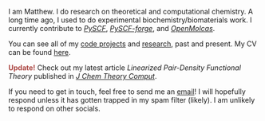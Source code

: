 I am Matthew. I do research on theoretical and computational chemistry. A long
time ago, I used to do experimental biochemistry/biomaterials work. I currently
contribute to [*PySCF*](https://github.com/pyscf/pyscf),
[*PySCF-forge*](https://github.com/pyscf/pyscf-forge), and
[*OpenMolcas*](https://gitlab.com/Molcas/OpenMolcas).

You can see all of my [code projects](/projects) and [research](/research), past
and present. My CV can be found [here](/cv.pdf).

<b style="color: #ab4642;">Update!</b> Check out my latest article *Linearized
Pair-Density Functional Theory*
published in [*J Chem Theory Comput*](https://dx.doi.org/10.1021/acs.jctc.3c00207).

If you need to get in touch, feel free to send me an
[email](/contact)! I will hopefully respond unless it has
gotten trapped in my spam filter (likely). I am unlikely to respond on other
socials.
